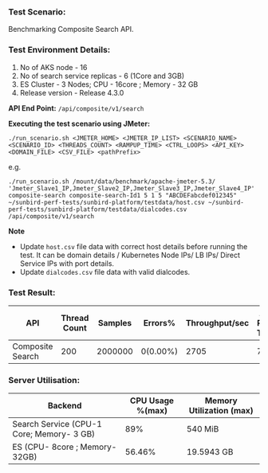 ### Test Scenario:

Benchmarking Composite Search API.


### Test Environment Details:
1. No of AKS node - 16
2. No of search service replicas - 6 (1Core and 3GB)
3. ES Cluster - 3 Nodes; CPU - 16core ; Memory - 32 GB
4. Release version - Release 4.3.0


**API End Point:** `/api/composite/v1/search`


**Executing the test scenario using JMeter:**

```./run_scenario.sh <JMETER_HOME> <JMETER_IP_LIST> <SCENARIO_NAME> <SCENARIO_ID> <THREADS_COUNT> <RAMPUP_TIME> <CTRL_LOOPS> <API_KEY> <DOMAIN_FILE> <CSV_FILE> <pathPrefix>```

e.g.

```./run_scenario.sh /mount/data/benchmark/apache-jmeter-5.3/ 'Jmeter_Slave1_IP,Jmeter_Slave2_IP,Jmeter_Slave3_IP,Jmeter_Slave4_IP' composite-search composite-search-Id1 5 1 5 "ABCDEFabcdef012345" ~/sunbird-perf-tests/sunbird-platform/testdata/host.csv ~/sunbird-perf-tests/sunbird-platform/testdata/dialcodes.csv /api/composite/v1/search```


**Note**
- Update `host.csv` file data with correct host details before running the test. It can be domain details / Kubernetes Node IPs/ LB IPs/ Direct Service IPs with port details.
- Update `dialcodes.csv` file data with valid dialcodes.

### Test Result:

| API               | Thread Count  | Samples  | Errors%   | Throughput/sec  |Avg Resp Time |   95th pct |  99th pct   |
| ------------------| ------------- | -------- | --------- | --------------- |--------------|------------|-------------|
| Composite Search | 200           |2000000  |  0(0.00%) | 2705        |71         | 66             |85         |


### Server Utilisation:
| Backend          | CPU Usage %(max) | Memory Utilization (max) |
| ------------- | ------------- |------------- |
| Search Service (CPU-1 Core; Memory- 3 GB)  |89% | 540 MiB |
| ES (CPU- 8core ; Memory- 32GB)|56.46%  |19.5943 GB	|
